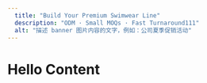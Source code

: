 ```yaml
---
  title: "Build Your Premium Swimwear Line"
  description: "ODM · Small MOQs · Fast Turnaround111"
  alt: "描述 banner 图片内容的文字，例如：公司夏季促销活动"
---
```


# Hello Content

